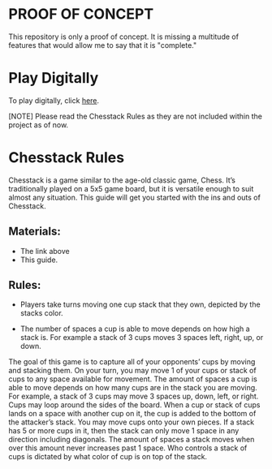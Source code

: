 # PROOF OF CONCEPT
This repository is only a proof of concept. It is missing a multitude of features that would allow me to say that it is "complete."

# Play Digitally
To play digitally, click <a href="https://salamandeenie.github.io/POC__Chesstack/Project%20Stackers/Index.html">here</a>.

[NOTE] Please read the Chesstack Rules as they are not included within the project as of now. 

# Chesstack Rules

Chesstack is a game similar to the age-old classic game, Chess. It’s traditionally played on a 5x5 game board, but it is versatile enough to suit almost any situation. This guide will get you started with the ins and outs of Chesstack.

## Materials:
- The link above
- This guide.

## Rules:
- Players take turns moving one cup stack that they own, depicted by the stacks color.

- The number of spaces a cup is able to move depends on how high a stack is. For example a stack of 3 cups moves 3 spaces left, right, up, or down.


The goal of this game is to capture all of your opponents’ cups by moving and stacking them.
On your turn, you may move 1 of your cups or stack of cups to any space available for movement. The amount of spaces a cup is able to move depends on how many cups are in the stack you are moving. For example, a stack of 3 cups may move 3 spaces up, down, left, or right. Cups may loop around the sides of the board.
When a cup or stack of cups lands on a space with another cup on it, the cup is added to the bottom of the attacker’s stack. You may move cups onto your own pieces.
If a stack has 5 or more cups in it, then the stack can only move 1 space in any direction including diagonals. The amount of spaces a stack moves when over this amount never increases past 1 space.
Who controls a stack of cups is dictated by what color of cup is on top of the stack.




